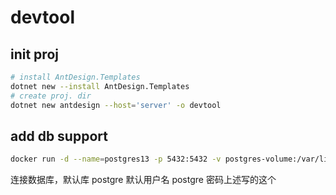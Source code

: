 # devtool

## init proj
```bash
# install AntDesign.Templates
dotnet new --install AntDesign.Templates
# create proj. dir
dotnet new antdesign --host='server' -o devtool
```

## add db support
```bash
docker run -d --name=postgres13 -p 5432:5432 -v postgres-volume:/var/lib/postgresql/data -e POSTGRES_PASSWORD=123456 postgres
```
连接数据库，默认库 postgre 默认用户名 postgre 密码上述写的这个
